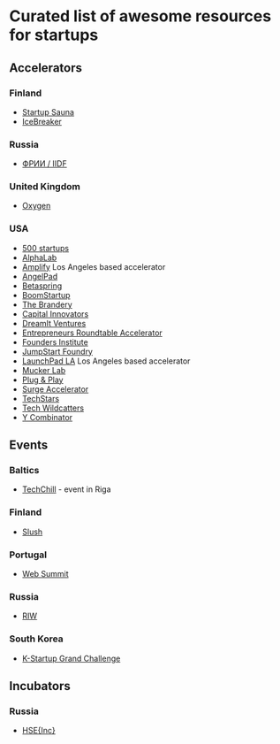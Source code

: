 # Curated list of awesome resources for startups

## Accelerators

### Finland

* [Startup Sauna](http://startupsauna.com)
* [IceBreaker](https://icebreaker.vc)

### Russia

* [ФРИИ / IIDF](http://www.iidf.ru/)

### United Kingdom

* [Oxygen](http://www.oxygenaccelerator.com)

### USA

* [500 startups](http://500.co)
* [AlphaLab](http://alphalab.org/)
* [Amplify](http://amplify.la) Los Angeles based accelerator
* [AngelPad](http://angelpad.org/)
* [Betaspring](http://betaspring.com/)
* [BoomStartup](http://boomstartup.com/)
* [The Brandery](http://brandery.org/)
* [Capital Innovators](http://capitalinnovators.com/)
* [DreamIt Ventures](http://www.dreamitventures.com/)
* [Entrepreneurs Roundtable Accelerator](http://eranyc.com/)
* [Founders Institute](http://fi.co/)
* [JumpStart Foundry](http://www.jsf.co/)
* [LaunchPad LA](http://launchpad.la/) Los Angeles based accelerator
* [Mucker Lab](http://www.muckercapital.com/)
* [Plug & Play](http://plugandplayaccelerator.com/)
* [Surge Accelerator](http://www.surgeaccelerator.com/)
* [TechStars](http://www.techstars.com/)
* [Tech Wildcatters](http://techwildcatters.com/)
* [Y Combinator](https://www.ycombinator.com)

## Events

### Baltics

* [TechChill](http://www.techchill.co) - event in Riga

### Finland

* [Slush](http://www.slush.org)

### Portugal

* [Web Summit](https://websummit.net)

### Russia

* [RIW](http://riw.moscow)

### South Korea

* [K-Startup Grand Challenge](http://www.k-startupgc.org)
 
## Incubators

### Russia

* [HSE{Inc}](http://inc.hse.ru/)
